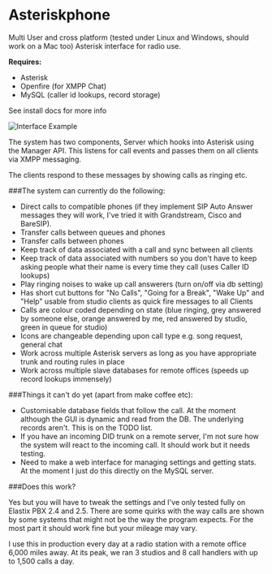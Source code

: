 Asteriskphone
=============

Multi User and cross platform (tested under Linux and Windows, should work on a Mac too) Asterisk interface for radio use.

**Requires:**
* Asterisk
* Openfire (for XMPP Chat)
* MySQL (caller id lookups, record storage)

See install docs for more info

![Interface Example](http://www.thevoiceasia.com/phone.png)

The system has two components, Server which hooks into Asterisk using the Manager API.  This listens for call events and passes
them on all clients via XMPP messaging.

The clients respond to these messages by showing calls as ringing etc.  

###The system can currently do the following:
* Direct calls to compatible phones (if they implement SIP Auto Answer messages they will work, I've tried it with Grandstream, Cisco and BareSIP).
* Transfer calls between queues and phones
* Transfer calls between phones
* Keep track of data associated with a call and sync between all clients
* Keep track of data associated with numbers so you don't have to keep asking people what their name is every time they call (uses Caller ID lookups)
* Play ringing noises to wake up call answerers (turn on/off via db setting)
* Has short cut buttons for "No Calls", "Going for a Break", "Wake Up" and "Help" usable from studio clients as quick fire messages to all Clients
* Calls are colour coded depending on state (blue ringing, grey answered by someone else, orange answered by me, red answered by studio, green in queue for studio)
* Icons are changeable depending upon call type e.g. song request, general chat
* Work across multiple Asterisk servers as long as you have appropriate trunk and routing rules in place
* Work across multiple slave databases for remote offices (speeds up record lookups immensely)

###Things it can't do yet (apart from make coffee etc):
* Customisable database fields that follow the call.  At the moment although the GUI is dynamic and read from the DB.  The underlying records aren't.  This is on the TODO list.
* If you have an incoming DID trunk on a remote server, I'm not sure how the system will react to the incoming call.  It should work but it needs testing.
* Need to make a web interface for managing settings and getting stats.  At the moment I just do this directly on the MySQL server.

###Does this work?

Yes but you will have to tweak the settings and I've only tested fully on Elastix PBX 2.4 and 2.5.  There are some quirks with the way calls are shown by some systems that might not be the way the program expects.  For the most part it should work fine but your mileage may vary.

I use this in production every day at a radio station with a remote office 6,000 miles away.  At its peak, we ran 3 studios and 8 call handlers with up to 1,500 calls a day.
